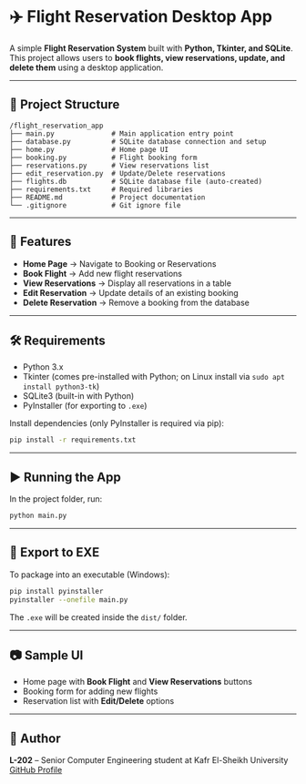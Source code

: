 # ✈️ Flight Reservation Desktop App

A simple **Flight Reservation System** built with **Python, Tkinter, and SQLite**.
This project allows users to **book flights, view reservations, update, and delete them** using a desktop application.

---

## 📂 Project Structure

```
/flight_reservation_app
├── main.py              # Main application entry point
├── database.py          # SQLite database connection and setup
├── home.py              # Home page UI
├── booking.py           # Flight booking form
├── reservations.py      # View reservations list
├── edit_reservation.py  # Update/Delete reservations
├── flights.db           # SQLite database file (auto-created)
├── requirements.txt     # Required libraries
├── README.md            # Project documentation
└── .gitignore           # Git ignore file
```

---

## 🚀 Features

* **Home Page** → Navigate to Booking or Reservations
* **Book Flight** → Add new flight reservations
* **View Reservations** → Display all reservations in a table
* **Edit Reservation** → Update details of an existing booking
* **Delete Reservation** → Remove a booking from the database

---

## 🛠 Requirements

* Python 3.x
* Tkinter (comes pre-installed with Python; on Linux install via `sudo apt install python3-tk`)
* SQLite3 (built-in with Python)
* PyInstaller (for exporting to `.exe`)

Install dependencies (only PyInstaller is required via pip):

```bash
pip install -r requirements.txt
```

---

## ▶️ Running the App

In the project folder, run:

```bash
python main.py
```

---

## 💾 Export to EXE

To package into an executable (Windows):

```bash
pip install pyinstaller
pyinstaller --onefile main.py
```

The `.exe` will be created inside the `dist/` folder.

---

## 📷 Sample UI

* Home page with **Book Flight** and **View Reservations** buttons
* Booking form for adding new flights
* Reservation list with **Edit/Delete** options

---

## 📌 Author

**L-202** – Senior Computer Engineering student at Kafr El-Sheikh University  
[GitHub Profile](https://github.com/L-202)

